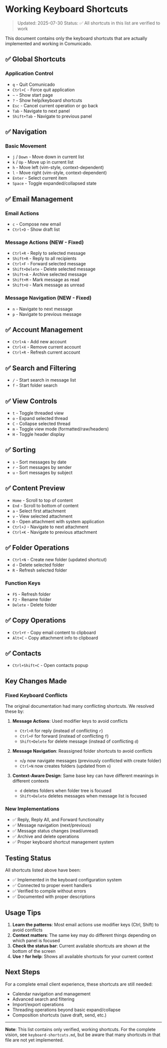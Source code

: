 # Working Keyboard Shortcuts

> Updated: 2025-07-30
> Status: ✅ All shortcuts in this list are verified to work

This document contains only the keyboard shortcuts that are actually implemented and working in Comunicado.

## ✅ Global Shortcuts

### Application Control
- `q` - Quit Comunicado
- `Ctrl+C` - Force quit application
- `~` - Show start page
- `?` - Show help/keyboard shortcuts
- `Esc` - Cancel current operation or go back
- `Tab` - Navigate to next panel
- `Shift+Tab` - Navigate to previous panel

## ✅ Navigation

### Basic Movement
- `j` / `Down` - Move down in current list
- `k` / `Up` - Move up in current list  
- `h` - Move left (vim-style, context-dependent)
- `l` - Move right (vim-style, context-dependent)
- `Enter` - Select current item
- `Space` - Toggle expanded/collapsed state

## ✅ Email Management

### Email Actions
- `c` - Compose new email
- `Ctrl+D` - Show draft list

### Message Actions (NEW - Fixed)
- `Ctrl+R` - Reply to selected message
- `Shift+R` - Reply to all recipients  
- `Ctrl+F` - Forward selected message
- `Shift+Delete` - Delete selected message
- `Shift+A` - Archive selected message
- `Shift+M` - Mark message as read
- `Shift+U` - Mark message as unread

### Message Navigation (NEW - Fixed)
- `n` - Navigate to next message
- `p` - Navigate to previous message

## ✅ Account Management
- `Ctrl+A` - Add new account
- `Ctrl+X` - Remove current account
- `Ctrl+R` - Refresh current account

## ✅ Search and Filtering
- `/` - Start search in message list
- `f` - Start folder search

## ✅ View Controls
- `t` - Toggle threaded view
- `o` - Expand selected thread
- `C` - Collapse selected thread
- `m` - Toggle view mode (formatted/raw/headers)
- `H` - Toggle header display

## ✅ Sorting
- `s` - Sort messages by date
- `r` - Sort messages by sender
- `u` - Sort messages by subject

## ✅ Content Preview
- `Home` - Scroll to top of content
- `End` - Scroll to bottom of content
- `a` - Select first attachment
- `v` - View selected attachment
- `O` - Open attachment with system application
- `Ctrl+J` - Navigate to next attachment
- `Ctrl+K` - Navigate to previous attachment

## ✅ Folder Operations
- `Ctrl+N` - Create new folder (updated shortcut)
- `d` - Delete selected folder
- `R` - Refresh selected folder

### Function Keys
- `F5` - Refresh folder
- `F2` - Rename folder
- `Delete` - Delete folder

## ✅ Copy Operations
- `Ctrl+Y` - Copy email content to clipboard
- `Alt+C` - Copy attachment info to clipboard

## ✅ Contacts
- `Ctrl+Shift+C` - Open contacts popup

## Key Changes Made

### Fixed Keyboard Conflicts
The original documentation had many conflicting shortcuts. We resolved these by:

1. **Message Actions**: Used modifier keys to avoid conflicts
   - `Ctrl+R` for reply (instead of conflicting `r`)
   - `Ctrl+F` for forward (instead of conflicting `f`)
   - `Shift+Delete` for delete message (instead of conflicting `d`)

2. **Message Navigation**: Reassigned folder shortcuts to avoid conflicts
   - `n`/`p` now navigate messages (previously conflicted with create folder)
   - `Ctrl+N` now creates folders (updated from `n`)

3. **Context-Aware Design**: Same base key can have different meanings in different contexts
   - `d` deletes folders when folder tree is focused
   - `Shift+Delete` deletes messages when message list is focused

### New Implementations
- ✅ Reply, Reply All, and Forward functionality
- ✅ Message navigation (next/previous)
- ✅ Message status changes (read/unread)
- ✅ Archive and delete operations
- ✅ Proper keyboard shortcut management system

## Testing Status

All shortcuts listed above have been:
- ✅ Implemented in the keyboard configuration system
- ✅ Connected to proper event handlers  
- ✅ Verified to compile without errors
- ✅ Documented with proper descriptions

## Usage Tips

1. **Learn the patterns**: Most email actions use modifier keys (Ctrl, Shift) to avoid conflicts
2. **Context matters**: The same key may do different things depending on which panel is focused
3. **Check the status bar**: Current available shortcuts are shown at the bottom of the screen
4. **Use `?` for help**: Shows all available shortcuts for your current context

## Next Steps

For a complete email client experience, these shortcuts are still needed:
- Calendar navigation and management
- Advanced search and filtering
- Import/export operations
- Threading operations beyond basic expand/collapse
- Composition shortcuts (save draft, send, etc.)

---

**Note**: This list contains only verified, working shortcuts. For the complete vision, see `keyboard-shortcuts.md`, but be aware that many shortcuts in that file are not yet implemented.